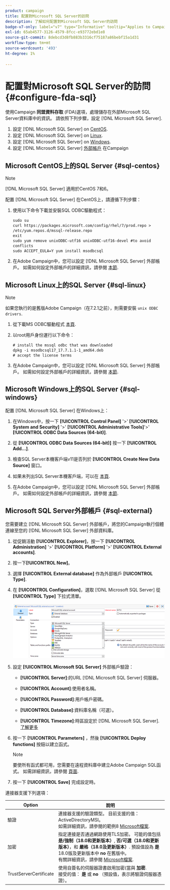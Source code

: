 ```yaml
---
product: campaign
title: 配置對Microsoft SQL Server的訪問
description: 了解如何配置對Microsoft SQL Server的訪問
badge-v7-only: label="v7" type="Informative" tooltip="Applies to Campaign Classic v7 only"
exl-id: 65ab4577-3126-4579-8fcc-e93772ebd1e8
source-git-commit: 8debcd3d8fb883b3316cf75187a86bebf15a1d31
workflow-type: tm+mt
source-wordcount: '493'
ht-degree: 1%

---
```


# 配置對Microsoft SQL Server的訪問 {#configure-fda-sql}



使用Campaign **同盟資料存取** (FDA)選項，處理儲存在外部Microsoft SQL Server資料庫中的資訊。 請依照下列步驟，設定 [!DNL Microsoft SQL Server].

1. 設定 [!DNL Microsoft SQL Server] on [CentOS](#sql-centos).
1. 設定 [!DNL Microsoft SQL Server] on [Linux](#sql-linux).
1. 設定 [!DNL Microsoft SQL Server] on [Windows](#sql-windows).
1. 設定 [!DNL Microsoft SQL Server] [外部帳戶](#sql-external) 在Campaign

## Microsoft CentOS上的SQL Server {#sql-centos}

>[!NOTE]
>
> [!DNL Microsoft SQL Server] 適用於CentOS 7和6。

配置 [!DNL Microsoft SQL Server] 在CentOS上，請遵循下列步驟：

1. 使用以下命令下載並安裝SQL ODBC驅動程式：

   ```
   sudo su
   curl https://packages.microsoft.com/config/rhel/7/prod.repo > /etc/yum.repos.d/mssql-release.repo
   exit
   sudo yum remove unixODBC-utf16 unixODBC-utf16-devel #to avoid conflicts
   sudo ACCEPT_EULA=Y yum install msodbcsql
   ```

1. 在Adobe Campaign中，您可以設定 [!DNL Microsoft SQL Server] 外部帳戶。 如需如何設定外部帳戶的詳細資訊，請參閱 [本節](#sql-external).

## Microsoft Linux上的SQL Server {#sql-linux}

>[!NOTE]
>
> 如果您執行的是舊版Adobe Campaign（在7.2.1之前），則需要安裝 `unix ODBC drivers`.

1. 從下載MS ODBC驅動程式 [本頁](https://packages.microsoft.com/ubuntu/16.04/prod/pool/main/m/msodbcsql17/).

1. 以root用戶身份運行以下命令：

   ```
   # install the mssql odbc that was downloaded
   dpkg -i msodbcsql17_17.7.1.1-1_amd64.deb
   # accept the license terms
   ```

1. 在Adobe Campaign中，您可以設定 [!DNL Microsoft SQL Server] 外部帳戶。 如需如何設定外部帳戶的詳細資訊，請參閱 [本節](#sql-external).

## Microsoft Windows上的SQL Server {#sql-windows}

配置 [!DNL Microsoft SQL Server] 在Windows上：

1. 在Windows中，按一下 **[!UICONTROL Control Panel]** &#39;>&#39; **[!UICONTROL System and Security]** &#39;>&#39; **[!UICONTROL Administrative Tools]**&#39;>&#39; **[!UICONTROL ODBC Data Sources (64-bit)]**.

1. 從 **[!UICONTROL ODBC Data Sources (64-bit)]** 按一下 **[!UICONTROL Add...]**.

1. 檢查SQL Server本機客戶端v11是否列於 **[!UICONTROL Create New Data Source]** 窗口。

1. 如果未列出SQL Server本機客戶端，可以在 [本頁](https://www.microsoft.com/en-my/download/details.aspx?id=36434).

1. 在Adobe Campaign中，您可以設定 [!DNL Microsoft SQL Server] 外部帳戶。 如需如何設定外部帳戶的詳細資訊，請參閱 [本節](#sql-external).

## Microsoft SQL Server外部帳戶 {#sql-external}

您需要建立 [!DNL Microsoft SQL Server] 外部帳戶，將您的Campaign執行個體連線至您的 [!DNL Microsoft SQL Server] 外部資料庫。

1. 從促銷活動 **[!UICONTROL Explorer]**，按一下 **[!UICONTROL Administration]** &#39;>&#39; **[!UICONTROL Platform]** &#39;>&#39; **[!UICONTROL External accounts]**.

1. 按一下&#x200B;**[!UICONTROL New]**。

1. 選擇 **[!UICONTROL External database]** 作為外部帳戶 **[!UICONTROL Type]**.

1. 在 **[!UICONTROL Configuration]**，選取 [!DNL Microsoft SQL Server] 從 **[!UICONTROL Type]** 下拉式清單。

   ![](assets/sql.png)

1. 設定 **[!UICONTROL Microsoft SQL Server]** 外部帳戶驗證：

   * **[!UICONTROL Server]**:的URL [!DNL Microsoft SQL Server] 伺服器。

   * **[!UICONTROL Account]**:使用者名稱。

   * **[!UICONTROL Password]**:用戶帳戶密碼。

   * **[!UICONTROL Database]**:資料庫名稱（可選）。

   * **[!UICONTROL Timezone]**:時區設定於 [!DNL Microsoft SQL Server]. [了解更多](https://docs.microsoft.com/en-us/sql/t-sql/functions/current-timezone-transact-sql?view=sql-server-ver15)

1. 按一下 **[!UICONTROL Parameters]** ，然後 **[!UICONTROL Deploy functions]** 按鈕以建立函式。

   >[!NOTE]
   >
   >要使所有函式都可用，您需要在遠程資料庫中建立Adobe Campaign SQL函式。 如需詳細資訊，請參閱 [頁面](../../configuration/using/adding-additional-sql-functions.md).

1. 按一下 **[!UICONTROL Save]** 完成設定時。

連接器支援下列選項：

| Option | 說明 |
|---|---|
| 驗證 | 連接器支援的驗證類型。 目前支援的值：ActiveDirectoryMSI。 <br> 如需詳細資訊，請參閱的範例8 [Microsoft檔案](https://docs.microsoft.com/en-us/sql/connect/odbc/using-azure-active-directory?view=sql-server-ver15#example-connection-strings). |
| 加密 | 指定連接是否通過網路使用TLS加密。 可能的值包括 **是/強制（18.0和更新版本）**, **否/可選（18.0和更新版本）**，和 **嚴格（18.0及更新版本）**. 預設值設為 **是** 18.0版及更新版本中 **no** 在舊版中。 <br>有關詳細資訊，請參閱 [Microsoft檔案](https://docs.microsoft.com/en-us/sql/connect/odbc/dsn-connection-string-attribute?view=azure-sqldw-latest#encrypt). |
| TrustServerCertificate | 使用自簽名的伺服器證書啟用加密(當與 **加密**. <br>接受的值： **是** 或 **no** （預設值，表示將驗證伺服器憑證）。 |

